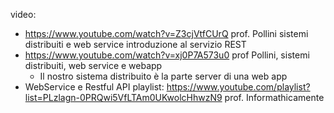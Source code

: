 
video:
- https://www.youtube.com/watch?v=Z3cjVtfCUrQ prof. Pollini sistemi distribuiti e web service introduzione al servizio REST
- https://www.youtube.com/watch?v=xj0P7A573u0 prof Pollini, sistemi distribuiti, web service e webapp
	- Il nostro sistema distribuito è la parte server di una web app
- WebService e Restful API playlist: https://www.youtube.com/playlist?list=PLzlagn-0PRQwi5VfLTAm0UKwolcHhwzN9 prof. Informathicamente